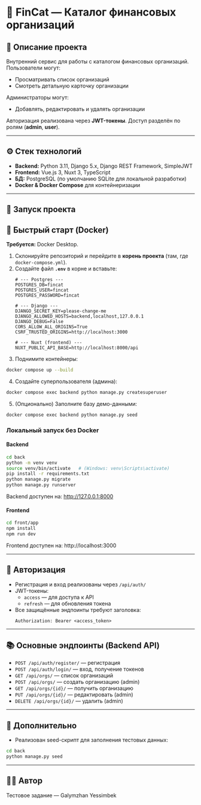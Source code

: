 # 📂 FinCat — Каталог финансовых организаций

## 📌 Описание проекта
Внутренний сервис для работы с каталогом финансовых организаций.  
Пользователи могут:
- Просматривать список организаций
- Смотреть детальную карточку организации

Администраторы могут:
- Добавлять, редактировать и удалять организации

Авторизация реализована через **JWT-токены**. Доступ разделён по ролям (**admin**, **user**).

---

## ⚙️ Стек технологий
- **Backend:** Python 3.11, Django 5.x, Django REST Framework, SimpleJWT
- **Frontend:** Vue.js 3, Nuxt 3, TypeScript
- **БД:** PostgreSQL (по умолчанию SQLite для локальной разработки)
- **Docker & Docker Compose** для контейнеризации

---

## 🚀 Запуск проекта

## 🚀 Быстрый старт (Docker)

**Требуется:** Docker Desktop.

1. Склонируйте репозиторий и перейдите в **корень проекта** (там, где `docker-compose.yml`).
2. Создайте файл **`.env`** в корне и вставьте:
   ```env
   # --- Postgres ---
   POSTGRES_DB=fincat
   POSTGRES_USER=fincat
   POSTGRES_PASSWORD=fincat

   # --- Django ---
   DJANGO_SECRET_KEY=please-change-me
   DJANGO_ALLOWED_HOSTS=backend,localhost,127.0.0.1
   DJANGO_DEBUG=False
   CORS_ALLOW_ALL_ORIGINS=True
   CSRF_TRUSTED_ORIGINS=http://localhost:3000

   # --- Nuxt (frontend) ---
   NUXT_PUBLIC_API_BASE=http://localhost:8000/api
3. Поднимите контейнеры:
```bash
docker compose up --build
```
4. Создайте суперпользователя (админа):
```bash
docker compose exec backend python manage.py createsuperuser
```
5. (Опционально) Заполните базу демо-данными:
```bash
docker compose exec backend python manage.py seed
```
### Локальный запуск без Docker

#### Backend
```bash
cd back
python -m venv venv
source venv/bin/activate   # (Windows: venv\Scripts\activate)
pip install -r requirements.txt
python manage.py migrate
python manage.py runserver
```
Backend доступен на: http://127.0.0.1:8000

#### Frontend
```bash
cd front/app
npm install
npm run dev
```
Frontend доступен на: http://localhost:3000

---

## 🔑 Авторизация
- Регистрация и вход реализованы через `/api/auth/`
- JWT-токены:
  - `access` — для доступа к API
  - `refresh` — для обновления токена
- Все защищённые эндпоинты требуют заголовка:
  ```
  Authorization: Bearer <access_token>
  ```

---

## 📚 Основные эндпоинты (Backend API)
- `POST /api/auth/register/` — регистрация
- `POST /api/auth/login/` — вход, получение токенов
- `GET /api/orgs/` — список организаций
- `POST /api/orgs/` — создать организацию (admin)
- `GET /api/orgs/{id}/` — получить организацию
- `PUT /api/orgs/{id}/` — редактировать (admin)
- `DELETE /api/orgs/{id}/` — удалить (admin)

---

## 🧩 Дополнительно
- Реализован seed-скрипт для заполнения тестовых данных:
```bash
cd back
python manage.py seed
```

---

## 👨‍💻 Автор
Тестовое задание — Galymzhan Yessimbek
